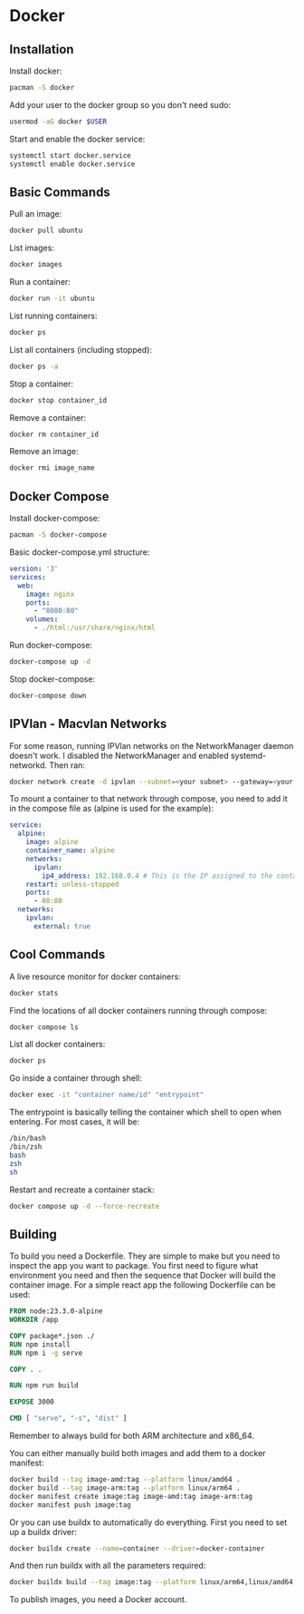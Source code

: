 # Docker

## Installation

Install docker:

```bash
pacman -S docker
```

Add your user to the docker group so you don't need sudo:

```bash
usermod -aG docker $USER
```

Start and enable the docker service:

```bash
systemctl start docker.service
systemctl enable docker.service
```

## Basic Commands

Pull an image:
```bash
docker pull ubuntu
```

List images:
```bash
docker images
```

Run a container:
```bash
docker run -it ubuntu
```

List running containers:
```bash
docker ps
```

List all containers (including stopped):
```bash
docker ps -a
```

Stop a container:
```bash
docker stop container_id
```

Remove a container:
```bash
docker rm container_id
```

Remove an image:
```bash
docker rmi image_name
```

## Docker Compose

Install docker-compose:

```bash
pacman -S docker-compose
```

Basic docker-compose.yml structure:

```yaml
version: '3'
services:
  web:
    image: nginx
    ports:
      - "8080:80"
    volumes:
      - ./html:/usr/share/nginx/html
```

Run docker-compose:
```bash
docker-compose up -d
```

Stop docker-compose:
```bash
docker-compose down
```

## IPVlan - Macvlan Networks

For some reason, running IPVlan networks on the NetworkManager daemon doesn't work. I disabled the NetworkManager and enabled systemd-networkd. Then ran:

```bash
docker network create -d ipvlan --subnet=<your subnet> --gateway=<your gateway> -o parent=<ethernet interface> my_ipvlan_name
```

To mount a container to that network through compose, you need to add it in the compose file as (alpine is used for the example):

```yaml
service:
  alpine:
    image: alpine
    container_name: alpine
    networks:
      ipvlan:
        ip4_address: 192.168.0.4 # This is the IP assigned to the container. If not included, it will grab the first available IP from the DHCP server
    restart: unless-stopped
    ports:
      - 80:80
  networks:
    ipvlan:
      external: true
```

## Cool Commands

A live resource monitor for docker containers:

```bash
docker stats
```

Find the locations of all docker containers running through compose:

```bash
docker compose ls
```

List all docker containers:

```bash
docker ps
```

Go inside a container through shell:

```bash
docker exec -it "container name/id" "entrypoint"
```

The entrypoint is basically telling the container which shell to open when entering. For most cases, it will be:

```bash
/bin/bash
/bin/zsh
bash
zsh
sh
```

Restart and recreate a container stack:

```bash
docker compose up -d --force-recreate
```

## Building

To build you need a Dockerfile. They are simple to make but you need to inspect the app you want to package. You first need to figure what environment you need and then the sequence that Docker will build the container image. For a simple react app the following Dockerfile can be used:

```dockerfile
FROM node:23.3.0-alpine
WORKDIR /app

COPY package*.json ./
RUN npm install
RUN npm i -g serve

COPY . .

RUN npm run build

EXPOSE 3000

CMD [ "serve", "-s", "dist" ]
```

Remember to always build for both ARM architecture and x86_64.

You can either manually build both images and add them to a docker manifest:

```bash
docker build --tag image-amd:tag --platform linux/amd64 . 
docker build --tag image-arm:tag --platform linux/arm64 .
docker manifest create image:tag image-amd:tag image-arm:tag
docker manifest push image:tag
```

Or you can use buildx to automatically do everything. First you need to set up a buildx driver:

```bash
docker buildx create --name=container --driver=docker-container
```

And then run buildx with all the parameters required:

```bash
docker buildx build --tag image:tag --platform linux/arm64,linux/amd64 --builder container --push .
```

To publish images, you need a Docker account.